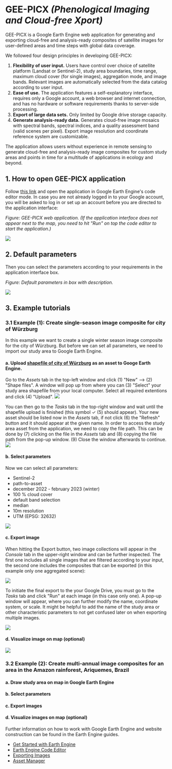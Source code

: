 # GEE-PICX *(**P**henological **I**maging and **C**loud-free **X**port)*

GEE-PICX is a Google Earth Engine web application for generating and exporting cloud-free and analysis-ready composites of satellite images for user-defined areas and time steps with global data coverage. 

We followed four design principles in developing GEE-PICX:
1. **Flexibility of user input.** Users have control over choice of satellite platform (Landsat or Sentinel-2), study area boundaries, time range, maximum cloud cover (for single images), aggregation mode, and image bands. Relevant images are automatically selected from the data catalog according to user input.
2. **Ease of use.** The application features a self-explanatory interface, requires only a Google account, a web browser and internet connection, and has no hardware or software requirements thanks to server-side processing.
3. **Export of large data sets.** Only limited by Google drive storage capacity.
4. **Generate analysis-ready data.** Generates cloud-free image mosaics with spectral bands, spectral indices, and a quality assessment band (valid scenes per pixel). Export image resolution and coordinate reference system are customizable.

The application allows users without experience in remote sensing to generate cloud-free and analysis-ready image composites for custom study areas and points in time for a multitude of applications in ecology and beyond.

 
## 1. How to open GEE-PICX application 

Follow [this link](https://code.earthengine.google.com/ccfd3131bf258087a4027d2c4539c1e5) and open the application in Google Earth Engine's code editor mode. In case you are not already logged in to your Google account, you will be asked to log in or set up an account before you are directed to the application interface:

*Figure: GEE-PICX web application. (If the application interface does not appear next to the map, you need to hit "Run" on top the code editor to start the application.)*

<img src="https://github.com/Luisa-del/GEE-PICX/blob/main/img/1_open_app.PNG">

## 2. Default parameters

Then you can select the parameters according to your requirements in the application interface box. 

*Figure: Default parameters in box with description.*

<img src="https://github.com/Luisa-del/GEE-PICX/blob/main/img/default_interface5.png">

## 3. Example tutorials 

### 3.1 Example (1): Create single-season image composite for city of Würzburg

In this example we want to create a single winter season image composite for the city of Würzburg. But before we can set all parameters, we need to import our study area to Google Earth Engine.

#### a. Upload [shapefile of city of Würzburg](https://opendata.wuerzburg.de/explore/dataset/altstadt/export/) as an asset to Googe Earth Engine.

Go to the *Assets* tab in the top-left window and click (1) "New" --> (2) "Shape files". A window will pop up from where you can (3) "Select" your study area shapefile from your local computer. Select all required extentions and click (4) "Upload".
<img src="https://github.com/Luisa-del/GEE-PICX/blob/main/img/import_asset.png"> 

You can then go to the *Tasks* tab in the top-right window and wait until the shapefile upload is finished (this symbol ✓ (5) should appear). Your new asset should be listed now in the *Assets* tab, if not click (6) the "Refresh" button and it should appear at the given name. In order to access the study area asset from the application, we need to copy the file path. This can be done by (7) clicking on the file in the *Assets* tab and (8) copying the file path from the pop-up window. (9) Close the window afterwards to continue.
<img src="https://github.com/Luisa-del/GEE-PICX/blob/main/img/import_asset_path.png">

#### b. Select parameters

Now we can select all parameters: 
* Sentinel-2
* path-to-asset
* december 2022 - february 2023 (winter)
* 100 % cloud cover
* default band selection
* median
* 10m resolution
* UTM (EPSG: 32632)

<img src="https://github.com/Luisa-del/GEE-PICX/blob/main/img/parameter_example1.png">

#### c. Export image

When hitting the Export button, two image collections will appear in the *Console* tab in the upper-right window and can be further inspected. The first one includes all single images that are filtered according to your input, the second one includes the composites that can be exported (in this example only one aggregated scene): 

<img src="https://github.com/Luisa-del/GEE-PICX/blob/main/img/3_choose_parameters.PNG">

To initiate the final export to the your Google Drive, you must go to the *Tasks* tab and click "Run" at each image (in this case only one). A pop-up window will appear, where you can further modify the name, coordinate system, or scale. It might be helpful to add the name of the study area or other characteristic parameters to not get confused later on when exporting multiple images. 


<img src="https://github.com/Luisa-del/GEE-PICX/blob/main/img/4_export.PNG">



#### d. Visualize image on map (optional)

<img src="https://github.com/Luisa-del/GEE-PICX/blob/main/img/5_visualization.PNG">




### 3.2 Example (2): Create multi-annual image composites for an area in the Amazon rainforest, Ariquemes, Brazil

#### a. Draw study area on map in Google Earth Engine

#### b. Select parameters

#### c. Export images

#### d. Visualize images on map (optional)






Further information on how to work with Google Earth Engine and website construction can be found in the Earth Engine guides.
* [Get Started with Earth Engine](https://developers.google.com/earth-engine/guides/getstarted)
* [Earth Engine Code Editor](https://developers.google.com/earth-engine/guides/playground)
* [Exporting Images](https://developers.google.com/earth-engine/guides/exporting_images)
* [Asset Manager](https://developers.google.com/earth-engine/guides/asset_manager)
